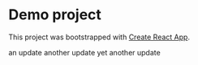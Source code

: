 # Demo project

This project was bootstrapped with [Create React App](https://github.com/facebook/create-react-app).

an
update
another
update
yet
another
update
